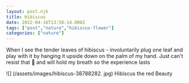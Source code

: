 ```yaml
---
layout: post.njk
title: Hibiscus
date: 2022-04-16T13:58:14.000Z
tags: ["post","nature","hibiscus-flower"]
categories: ["nature"]
---
```


When I see the tender leaves of hibiscus - involuntarily plug one leaf and play with it by hanging it upside down on the palm of my hand. Just can't resist that 🌺 and will hold my breath so the experience lasts

![] (/assets/images/hibiscus-38788282. jpg) Hibiscus the red Beauty
